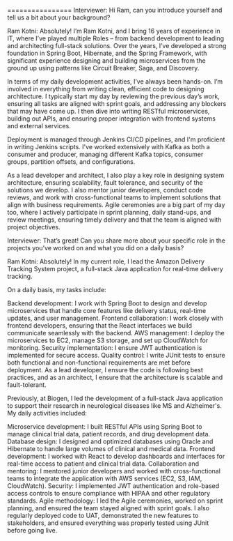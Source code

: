 ================ Interviewer: Hi Ram, can you introduce yourself and tell us a bit about your background?

Ram Kotni: Absolutely! I’m Ram Kotni, and I bring 16 years of experience in IT, where I’ve played multiple Roles – from backend development to leading and architecting full-stack solutions. Over the years, I’ve developed a strong foundation in Spring Boot, Hibernate, and the Spring Framework, with significant experience designing and building microservices from the ground up using patterns like Circuit Breaker, Saga, and Discovery.

In terms of my daily development activities, I’ve always been hands-on. I’m involved in everything from writing clean, efficient code to designing architecture. I typically start my day by reviewing the previous day’s work, ensuring all tasks are aligned with sprint goals, and addressing any blockers that may have come up. I then dive into writing RESTful microservices, building out APIs, and ensuring proper integration with frontend systems and external services.

Deployment is managed through Jenkins CI/CD pipelines, and I'm proficient in writing Jenkins scripts. I've worked extensively with Kafka as both a consumer and producer, managing different Kafka topics, consumer groups, partition offsets, and configurations.

As a lead developer and architect, I also play a key role in designing system architecture, ensuring scalability, fault tolerance, and security of the solutions we develop. I also mentor junior developers, conduct code reviews, and work with cross-functional teams to implement solutions that align with business requirements. Agile ceremonies are a big part of my day too, where I actively participate in sprint planning, daily stand-ups, and review meetings, ensuring timely delivery and that the team is aligned with project objectives.

Interviewer: That’s great! Can you share more about your specific role in the projects you’ve worked on and what you did on a daily basis?

Ram Kotni: Absolutely! In my current role, I lead the Amazon Delivery Tracking System project, a full-stack Java application for real-time delivery tracking.

On a daily basis, my tasks include:

Backend development: I work with Spring Boot to design and develop microservices that handle core features like delivery status, real-time updates, and user management. Frontend collaboration: I work closely with frontend developers, ensuring that the React interfaces we build communicate seamlessly with the backend. AWS management: I deploy the microservices to EC2, manage S3 storage, and set up CloudWatch for monitoring. Security implementation: I ensure JWT authentication is implemented for secure access. Quality control: I write JUnit tests to ensure both functional and non-functional requirements are met before deployment. As a lead developer, I ensure the code is following best practices, and as an architect, I ensure that the architecture is scalable and fault-tolerant.

Previously, at Biogen, I led the development of a full-stack Java application to support their research in neurological diseases like MS and Alzheimer's. My daily activities included:

Microservice development: I built RESTful APIs using Spring Boot to manage clinical trial data, patient records, and drug development data. Database design: I designed and optimized databases using Oracle and Hibernate to handle large volumes of clinical and medical data. Frontend development: I worked with React to develop dashboards and interfaces for real-time access to patient and clinical trial data. Collaboration and mentoring: I mentored junior developers and worked with cross-functional teams to integrate the application with AWS services (EC2, S3, IAM, CloudWatch). Security: I implemented JWT authentication and role-based access controls to ensure compliance with HIPAA and other regulatory standards. Agile methodology: I led the Agile ceremonies, worked on sprint planning, and ensured the team stayed aligned with sprint goals. I also regularly deployed code to UAT, demonstrated the new features to stakeholders, and ensured everything was properly tested using JUnit before going live.